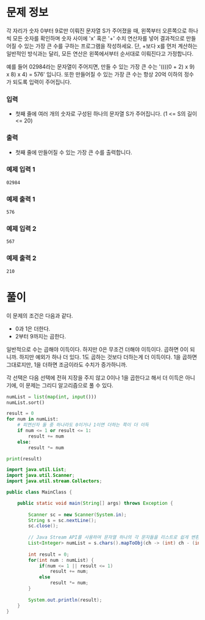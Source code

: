 # 문제 정보

각 자리가 숫자 0부터 9로만 이뤄진 문자열 S가 주어졌을 때, 왼쪽부터 오른쪽으로 하나씩 모든 숫자를 확인하며 숫자 사이에 'x' 혹은 '+' 수치 연산자를 넣어 결과적으로 만들어질 수 있는 가장 큰 수를 구하는 프로그램을 작성하세요. 단, +보다 x를 먼저 계산하는 일반적인 방식과는 달리, 모든 연산은 왼쪽에서부터 순서대로 이뤄진다고 가정합니다.

예를 들어 02984라는 문자열이 주어지면, 만들 수 있는 가장 큰 수는 '((((0 + 2) x 9) x 8) x 4) = 576' 입니다. 또한 만들어질 수 있는 가장 큰 수는 항상 20억 이하의 정수가 되도록 입력이 주어집니다.

### 입력

- 첫째 줄에 여러 개의 숫자로 구성된 하나의 문자열 S가 주어집니다. (1 <= S의 길이 <= 20)

### 출력

- 첫째 줄에 만들어질 수 있는 가장 큰 수를 출력합니다.

### 예제 입력 1

```
02984
```

### 예제 출력 1

```
576
```

### 예제 입력 2

```
567
```

### 예제 출력 2

```
210
```

# 풀이

이 문제의 조건은 다음과 같다.
- 0과 1은 더한다.
- 2부터 9까지는 곱한다.

일반적으로 수는 곱해야 이득이다. 하지만 0은 무조건 더해야 이득이다. 곱하면 0이 되니까. 하지만 예외가 하나 더 있다. 1도 곱하는 것보다 더하는게 더 이득이다. 1을 곱하면 그대로지만, 1을 더하면 조금이라도 수치가 증가하니까.

각 선택은 다음 선택에 전혀 지장을 주지 않고 0이나 1을 곱한다고 해서 더 이득은 아니기에, 이 문제는 그리디 알고리즘으로 풀 수 있다.

```python
numList = list(map(int, input()))
numList.sort()

result = 0
for num in numList:
    # 피연산자 둘 중 하나라도 0이거나 1이면 더하는 쪽이 더 이득
    if num <= 1 or result <= 1:
        result += num
    else:
        result *= num

print(result)
```

```java
import java.util.List;
import java.util.Scanner;
import java.util.stream.Collectors;

public class MainClass {

	public static void main(String[] args) throws Exception {
		
		Scanner sc = new Scanner(System.in);
		String s = sc.nextLine();
		sc.close();
		
		// Java Stream API를 사용하여 문자열 하나의 각 문자들을 리스트로 쉽게 변환할 수 있다. (정렬까지 한 번에!)
		List<Integer> numList = s.chars().mapToObj(ch -> (int) ch - (int) '0').sorted().collect(Collectors.toList());
		
		int result = 0;
		for(int num : numList) {
			if(num <= 1 || result <= 1) 
				result += num;
			else
				result *= num;
		}
		
		System.out.println(result);
	}
}
```